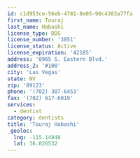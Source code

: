 ```yaml
---
id: c1d953ce-56eb-4781-8e05-90c4303a77fa
first_name: Touraj
last_name: Habashi
license_type: DDS
license_number: '3051'
license_status: Active
license_expiration: '42185'
address: '8965 S. Eastern Blvd.'
address_2: '#100'
city: 'Las Vegas'
state: NV
zip: '89123'
phone: '(702) 387-6453'
fax: '(702) 617-6019'
services:
  - dentist
category: dentists
title: 'Touraj Habashi'
_geoloc:
  lng: -115.14848
  lat: 36.026532
---
```

